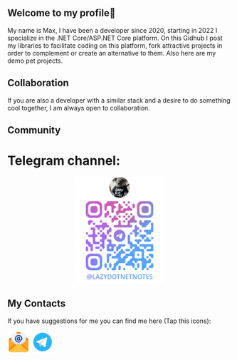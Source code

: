 ## Welcome to my profile👋

My name is Max, I have been a developer since 2020, starting in 2022 I specialize in the .NET Core/ASP.NET Core platform. 
On this Gidhub I post my libraries to facilitate coding on this platform, fork attractive projects in order to complement or create an alternative to them. Also here are my demo pet projects. 

## Collaboration

If you are also a developer with a similar stack and a desire to do something cool together, I am always open to collaboration.

## Community
# Telegram channel:
<p align="center" width="100%">
    <img alt="qr-code-telegram-channel.png" height="240px" src="Images/qr-code-telegram-channel.png" width="200px"/>
</p>

## My Contacts
If you have suggestions for me you can find me here (Tap this icons):

<img alt="logo-mail.png" href="d1qm0nd@internet.ru" height="50px" src="Images/logo-mail.png" width="50px"/> <img alt="logo-telegram.png" href="https://t.me/D1qmOnd" height="50px" src="Images/logo-telegram.png" width="50px"/>

